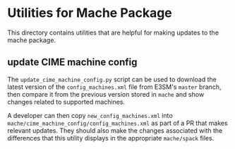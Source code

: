 # Utilities for Mache Package

This directory contains utilities that are helpful for making updates to the
mache package.

## update CIME machine config

The `update_cime_machine_config.py` script can be used to download the latest
version of the `config_machines.xml` file from E3SM's `master` branch, then
compare it from the previous version stored in `mache` and show changes related
to supported machines.

A developer can then copy `new_config_machines.xml` into
`mache/cime_machine_config/config_machines.xml` as part of a PR that makes
relevant updates. They should also make the changes associated with the
differences that this utility displays in the appropriate `mache/spack` files.
